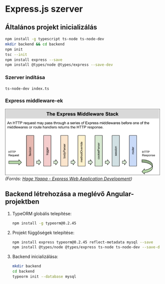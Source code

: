# Express.js szerver

## Általános projekt inicializálás
```bash
npm install -g typescript ts-node ts-node-dev
mkdir backend && cd backend
npm init
tsc --init
npm install express --save
npm install @types/node @types/express --save-dev
```

### Szerver indítása
``ts-node-dev index.ts``

### Express middleware-ek
![Express middlewares](assets/images/express-middleware-stack.jpg)<br>
_(Forrás: [Hage Yaapa - Express Web Application Development](https://www.packtpub.com/product/express-web-application-development/9781849696548))_

## Backend létrehozása a meglévő Angular-projektben
1. TypeORM globális telepítése:
   ```bash
   npm install -g typeorm@0.2.45
   ```
2. Projekt függőségek telepítése:
   ```bash
   npm install express typeorm@0.2.45 reflect-metadata mysql --save
   npm install @types/node @types/express ts-node ts-node-dev --save-dev
   ```
3. Backend inicializálása:
   ```bash
   mkdir backend
   cd backend
   typeorm init --database mysql
   ```

